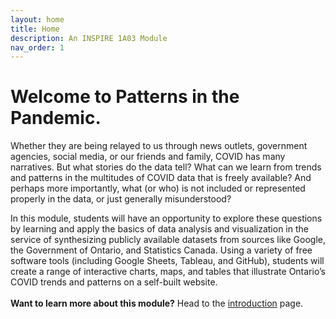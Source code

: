 ```yaml
---
layout: home
title: Home
description: An INSPIRE 1A03 Module
nav_order: 1
---
```


<!-- Edit the content below for the workshop in question. Once you're ready to publish, remove the comment characters e.g. "<!--" at the start and end 

<img src="assets/img/DASH-advert.png" alt="Workshop Title Slide" width="720">
<br>
-->

# Welcome to Patterns in the Pandemic. 
Whether they are being relayed to us through news outlets, government agencies, social media, or our friends and family, COVID has many narratives. But what stories do the data tell? What can we learn from trends and patterns in the multitudes of COVID data that is freely available? And perhaps more importantly, what (or who) is not included or represented properly in the data, or just generally misunderstood? 

In this module, students will have an opportunity to explore these questions by learning and apply the basics of data analysis and visualization in the service of synthesizing publicly available datasets from sources like Google, the Government of Ontario, and Statistics Canada. Using a variety of free software tools (including Google Sheets, Tableau, and GitHub), students will create a range of interactive charts, maps, and tables that illustrate Ontario’s COVID trends and patterns on a self-built website. 
<br>
<br>
**Want to learn more about this module?** Head to the [introduction](introduction) page.  